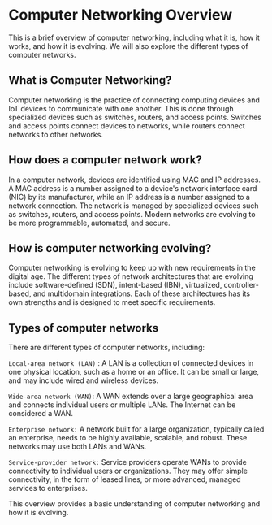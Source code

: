 # Computer Networking Overview
This is a brief overview of computer networking, including what it is, how it works, and how it is evolving. We will also explore the different types of computer networks.

## What is Computer Networking?
Computer networking is the practice of connecting computing devices and IoT devices to communicate with one another. This is done through specialized devices such as switches, routers, and access points. Switches and access points connect devices to networks, while routers connect networks to other networks.

## How does a computer network work?
In a computer network, devices are identified using MAC and IP addresses. A MAC address is a number assigned to a device's network interface card (NIC) by its manufacturer, while an IP address is a number assigned to a network connection. The network is managed by specialized devices such as switches, routers, and access points. Modern networks are evolving to be more programmable, automated, and secure.

## How is computer networking evolving?
Computer networking is evolving to keep up with new requirements in the digital age. The different types of network architectures that are evolving include software-defined (SDN), intent-based (IBN), virtualized, controller-based, and multidomain integrations. Each of these architectures has its own strengths and is designed to meet specific requirements.

## Types of computer networks
There are different types of computer networks, including:

`Local-area network (LAN)` : A LAN is a collection of connected devices in one physical location, such as a home or an office. It can be small or large, and may include wired and wireless devices.

`Wide-area network (WAN)`: A WAN extends over a large geographical area and connects individual users or multiple LANs. The Internet can be considered a WAN.

`Enterprise network:` A network built for a large organization, typically called an enterprise, needs to be highly available, scalable, and robust. These networks may use both LANs and WANs.

`Service-provider network:` Service providers operate WANs to provide connectivity to individual users or organizations. They may offer simple connectivity, in the form of leased lines, or more advanced, managed services to enterprises.

This overview provides a basic understanding of computer networking and how it is evolving.
